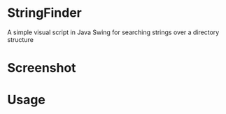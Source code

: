 # StringFinder
A simple visual script in Java Swing for searching strings over a directory structure

# Screenshot


# Usage
